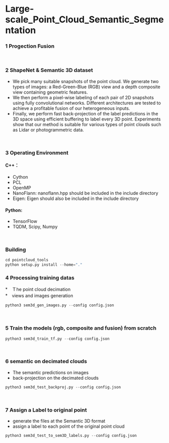 # Large-scale_Point_Cloud_Semantic_Segmentation
### 1 Progection Fusion
<br>

### 2 ShapeNet & Semantic 3D dataset
* We pick many suitable snapshots of the point cloud. We generate two types of images: a Red-Green-Blue (RGB) view and a depth composite view containing geometric features. <br>
* We then perform a pixel-wise labeling of each pair of 2D snapshots using fully convolutional networks. Different architectures are tested to achieve a profitable fusion of our heterogeneous inputs. <br>
* Finally, we perform fast back-projection of the label predictions in the 3D space using efficient buffering to label every 3D point. Experiments show that our method is suitable for various types of point clouds such as Lidar or photogrammetric data.
<br>

### 3 Operating Environment
#### C++：　<br>
* Cython
* PCL
* OpenMP
* NanoFlann: nanoflann.hpp should be included in the include directory
* Eigen: Eigen should also be included in the include directory

#### Python: <br>
* TensorFlow
* TQDM, Scipy, Numpy
<br>

###  Building
```python
cd pointcloud_tools
python setup.py install --home="."
```

### 4 Processing training datas
*　Ｔhe point cloud decimation <br>
*　views and images generation <br>
```python
python3 sem3d_gen_images.py --config config.json 
```
<br>

### 5 Train the models (rgb, composite and fusion) from scratch
```python
python3 sem3d_train_tf.py --config config.json
```
<br>

### 6 semantic on decimated clouds
* The semantic predictions on images <br>
* back-projection on the decimated clouds <br>
```python
python3 sem3d_test_backproj.py --config config.json
```
<br>

### 7 Assign a Label to original point
* generate the files at the Semantic 3D format <br>
* assign a label to each point of the original point cloud <br>
```python
python3 sem3d_test_to_sem3D_labels.py --config config.json
```
<br>
